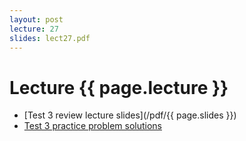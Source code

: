 ```yaml
---
layout: post
lecture: 27
slides: lect27.pdf
---
```


Lecture {{ page.lecture }}
==========================

- [Test 3 review lecture slides](/pdf/{{ page.slides }})
- [Test 3 practice problem solutions](/pdf/test3-practice-sol.pdf)
